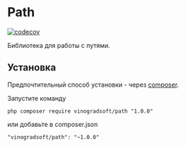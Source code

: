 # Path

[![codecov](https://codecov.io/gh/vinogradsoft/path/branch/master/graph/badge.svg?token=H05QAU54L4)](https://codecov.io/gh/vinogradsoft/path)

Библиотека для работы с путями. 

Установка
---------

Предпочтительный способ установки - через [composer](http://getcomposer.org/download/).

Запустите команду

```
php composer require vinogradsoft/path "1.0.0"
```

или добавьте в composer.json

```
"vinogradsoft/path": "~1.0.0"
```
